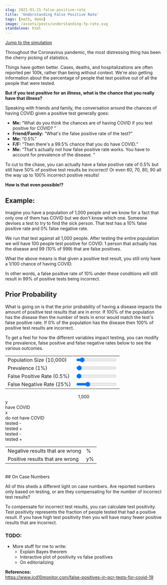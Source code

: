 ```yaml
---
slug: 2021-01-21-false-positive-rate
title: 'Understanding False Positive Rate'
tags: [math, demo]
image: /assets/posts/understanding-fp-rate.svg
standalone: html
---
```


<style type="text/css">
  @import url("/blog-assets/false-positive-rate.css");
</style>

<script
  type="text/javascript"
  src="/blog-assets/false-positive-rate.js"
></script>

[Jump to the simulation](#prior-probability)

Throughout the Coronavirus pandemic, the most distressing thing has been the cherry picking of statistics.

Things have gotten better. Cases, deaths, and hospitalizations are often reported per 100k, rather than being without context. We're also getting information about the percentage of people that test positive out of all the people that were tested.

**But if you test positive for an illness, what is the chance that you really have that illness?**

Speaking with friends and family, the conversation around the chances of having COVID given a positive test generally goes:

<ul class="dialogue">
  <li>
    <strong>Me:</strong>
    <q>What do you think the chances are of having COVID if you test positive for
      COVID?
    </q>
  </li>
  <li>
    <strong>Friend/Family:</strong>
    <q>What's the false positive rate of the test?</q>
  </li>
  <li>
    <strong>Me:</strong> <q>0.5%</q>
  </li>
  <li>
    <strong>F/F:</strong>
    <q>Then there's a 99.5% chance that you do have COVID.</q>
  </li>
  <li>
    <strong>Me:</strong>
    <q>That's actually not how false positive rate works. You have to account for
      prevalence of the disease.
    </q>
  </li>
</ul>

To cut to the chase, you can actually have a false positive rate of 0.5% but still have 50% of positive test results be incorrect! Or even 60, 70, 80, 90 all the way up to 100% incorrect positive results!

**How is that even possible!?**

## Example:

Imagine you have a population of 1,000 people and we know for a fact that only one of them has COVID but we don't know which one. Someone devises a test to try to find the sick person. That test has a 10% false positive rate and 0% false negative rate.

We run that test against all 1,000 people. After testing the entire population we will have 100 people test positive for COVID. 1 person that actually has the disease and 99 (10% of 999) that are false positives.

What the above means is that given a positive test result, you still only have a 1/100 chance of having COVID.

In other words, a false positive rate of 10% under these conditions will still result in 99% of positive tests being incorrect.

## Prior Probability

What is going on is that the prior probability of having a disease impacts the amount of positive test results that are in error. If 100% of the population has the disease then the number of tests in error would match the test's false positive rate. If 0% of the population has the disease then 100% of positive test results are incorrect.

To get a feel for how the different variables impact testing, you can modify the prevalence, false positive and false negative rates below to see the various outcomes.

<table class="demo-controls">
  <tbody>
    <tr>
      <td>
        <label for="pop-ctrl">
          Population Size (<span id="pop-legend">10,000</span>)
        </label>
      </td>
      <td>
        <input
          type="range"
          id="pop-ctrl"
          min="1000"
          max="100000"
          value="10000"
          step="1000"
        ></input>
      </td>
    </tr>
    <tr>
      <td>
        <label for="prevalence-ctrl">
          Prevalence (<span id="prevalence-legend">1</span>%)
        </label>
      </td>
      <td>
        <input
          type="range"
          id="prevalence-ctrl"
          min="0"
          max="100"
          value="1"
        ></input>
      </td>
    </tr>
    <tr>
      <td>
        <label for="fp-rate-ctrl">
          False Positive Rate (<span id="fp-rate-legend">0.5</span>%)
        </label>
      </td>
      <td>
        <input
          type="range"
          id="fp-rate-ctrl"
          max="100"
          min="0"
          value="0.5"
          step="0.5"
        ></input>
      </td>
    </tr>
    <tr>
      <td>
        <label for="fn-rate-ctrl">
          False Negative Rate (<span id="fn-rate-legend">25</span>%)
        </label>
      </td>
      <td>
        <input
          type="range"
          id="fn-rate-ctrl"
          max="100"
          min="0"
          value="25"
          step="1"
        ></input>
      </td>
    </tr>
  </tbody>
</table>
<div class="full-info-box">
  <center class="pop-readout">
    <span>
      <span class="pop-num" id="pop-value">
        1,000
      </span>
      <span class="person">
        <div class="head"></div>
        <div class="body"></div>
        <div class="left-arm-divider"></div>
        <div class="right-arm-divider"></div>
      </span>
    </span>
  </center>
  <center class="top-bar">
    <div class="vertical-bar"></div>
  </center>
  <div class="have-not-have">
    <div class="prevalence left">
      <div class="vertical-bar"></div>
      <div class="readout">
        <span id="infected-value">y</span>
      </div>
      <div class="readout">have COVID</div>
      <div class="vertical-bar"></div>
    </div>
    <div class="not-have right">
      <div class="vertical-bar"></div>
      <div class="clear"></div>
      <div class="readout">
        <span id="healthy-value">x</span>
      </div>
      <div class="readout">do not have COVID</div>
      <div class="vertical-bar"></div>
      <div class="clear"></div>
    </div>
    <div class="clear"></div>
  </div>
  <div class="pos-neg">
    <div class="infected-tree">
      <div class="left">
        <div class="vertical-bar"></div>
        <div class="readout">
          <span id="false-neg-value"></span>
        </div>
        <div class="readout">tested -</div>
      </div>
      <div class="right">
        <div class="vertical-bar"></div>
        <div class="clear"></div>
        <div class="readout">
          <span id="true-pos-value"></span>
        </div>
        <div class="readout">tested +</div>
        <div class="clear"></div>
      </div>
      <div class="clear"></div>
    </div>
    <div class="healthy-tree">
      <div class="left">
        <div class="vertical-bar"></div>
        <div class="readout">
          <span id="true-neg-value"></span>
        </div>
        <div class="readout">tested -</div>
      </div>
      <div class="right">
        <div class="vertical-bar"></div>
        <div class="clear"></div>
        <div class="readout">
          <span id="false-pos-value"></span>
        </div>
        <div class="readout">tested +</div>
        <div class="clear"></div>
      </div>
    </div>
  </div>
</div>
<table class="final-stats">
  <tbody>
    <tr>
      <td>Negative results that are wrong </td>
      <td>
        <span id="negative-wrong-value"></span>%
      </td>
    </tr>
    <tr>
      <td>Positive results that are wrong </td>
      <td>
        <span id="positive-wrong-value">y</span>%
      </td>
    </tr>
  </tbody>
</table>
<br />
## On Case Numbers

All of this sheds a different light on case numbers. Are reported numbers only based on testing, or are they compensating for the number of incorrect test results?

To compensate for incorrect test results, you can calculate test positivity. Test positivity represents the fraction of people tested that had a positive result. If you have high test positivity then you will have many fewer positive results that are incorrect.

### TODO:

- More stuff for me to write:
  - Explain Bayes theorem
  - Interactive plot of positivity vs false positives
  - On editorializing

**References:**<br/>
https://www.icd10monitor.com/false-positives-in-pcr-tests-for-covid-19<br/>
